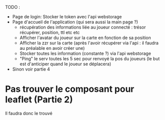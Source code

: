TODO :
- Page de login: Stocker le token avec l'api webstorage
- Page d'accueil de l'application (qui sera aussi la main page ?)
    - récupération des informations liée au joueur connecté : trésor récupérer, position, ttl etc etc
    - Afficher l'avatar du joueur sur la carte en fonction de sa position
    - Afficher la zzr sur la carte (après l'avoir récupérer via l'api : il faudra au préalable en avoir créer une)
    - Stocker toutes les information (constante ?) via l'api webstorage
    - "Ping" le serv toutes les 5 sec pour renvoyé la pos du joueurs (le but est d'anticiper quand le joueur se déplacera)
- Sinon voir partie 4


# Pas trouver le composant pour leaflet (Partie 2)
Il faudra donc le trouvé 